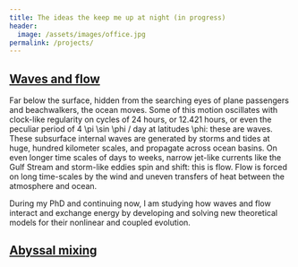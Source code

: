 ```yaml
---
title: The ideas the keep me up at night (in progress)
header:
  image: /assets/images/office.jpg
permalink: /projects/
---
```


## [Waves and flow][]

Far below the surface, hidden from the searching eyes of plane passengers and beachwalkers, 
the ocean moves. Some of this motion oscillates with clock-like regularity on cycles of 24 hours, 
or 12.421 hours, or even the peculiar period of 4 \pi \sin \phi / day at latitudes \phi: these are waves.
These subsurface internal waves are generated by storms and tides at huge, hundred kilometer scales, 
and propagate across ocean basins. On even longer time scales of days to weeks, narrow jet-like currents
like the Gulf Stream and storm-like eddies spin and shift: this is flow. Flow is forced on long
time-scales by the wind and uneven transfers of heat between the atmosphere and ocean. 

During my PhD and continuing now, I am studying how waves and flow interact and exchange energy 
by developing and solving new theoretical models for their nonlinear and coupled evolution.

## [Abyssal mixing][]

[Waves and flow]: https://glwagner.github.io/projects/wavesAndFlow
[Abyssal mixing]: https://glwagner.github.io/projects/abyssalMixing
